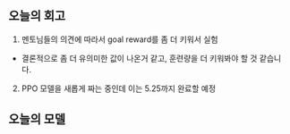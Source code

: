 ## 오늘의 회고
1. 멘토님들의 의견에 따라서 goal reward를 좀 더 키워서 실험
  - 결론적으로 좀 더 유의미한 값이 나온거 같고, 훈련량을 더 키워봐야 할 것 같습니다.
2. PPO 모델을 새롭게 짜는 중인데 이는 5.25까지 완료할 예정

## 오늘의 모델
